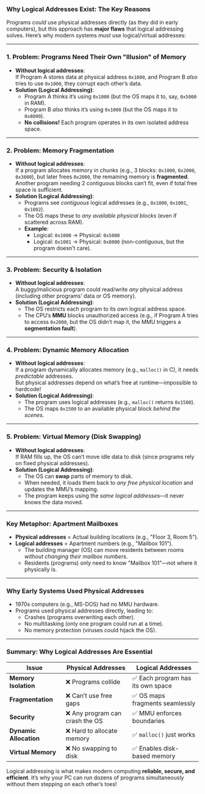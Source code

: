### **Why Logical Addresses Exist: The Key Reasons**

Programs *could* use physical addresses directly (as they did in early computers), but this approach has **major flaws** that logical addressing solves. Here’s why modern systems *must* use logical/virtual addresses:

---

### **1. Problem: Programs Need Their Own "Illusion" of Memory**
- **Without logical addresses**:  
  If Program A stores data at physical address `0x1000`, and Program B *also* tries to use `0x1000`, they corrupt each other’s data.  
- **Solution (Logical Addressing)**:  
  - Program A thinks it’s using `0x1000` (but the OS maps it to, say, `0x5000` in RAM).  
  - Program B *also* thinks it’s using `0x1000` (but the OS maps it to `0x8000`).  
  - **No collisions!** Each program operates in its own isolated address space.

---

### **2. Problem: Memory Fragmentation**
- **Without logical addresses**:  
  If a program allocates memory in chunks (e.g., 3 blocks: `0x1000`, `0x2000`, `0x3000`), but later frees `0x2000`, the remaining memory is **fragmented**.  
  Another program needing 2 contiguous blocks can’t fit, even if total free space is sufficient.  
- **Solution (Logical Addressing)**:  
  - Programs see *contiguous* logical addresses (e.g., `0x1000`, `0x1001`, `0x1002`).  
  - The OS maps these to *any available physical blocks* (even if scattered across RAM).  
  - **Example**:  
    - Logical: `0x1000` → Physical: `0x5000`  
    - Logical: `0x1001` → Physical: `0x8000` (non-contiguous, but the program doesn’t care).  

---

### **3. Problem: Security & Isolation**
- **Without logical addresses**:  
  A buggy/malicious program could read/write *any* physical address (including other programs’ data or OS memory).  
- **Solution (Logical Addressing)**:  
  - The OS restricts each program to its own logical address space.  
  - The CPU’s **MMU** blocks unauthorized access (e.g., if Program A tries to access `0x2000`, but the OS didn’t map it, the MMU triggers a **segmentation fault**).  

---

### **4. Problem: Dynamic Memory Allocation**
- **Without logical addresses**:  
  If a program dynamically allocates memory (e.g., `malloc()` in C), it needs *predictable* addresses.  
  But physical addresses depend on what’s free at runtime—impossible to hardcode!  
- **Solution (Logical Addressing)**:  
  - The program uses logical addresses (e.g., `malloc()` returns `0x1500`).  
  - The OS maps `0x1500` to an available physical block *behind the scenes*.  

---

### **5. Problem: Virtual Memory (Disk Swapping)**
- **Without logical addresses**:  
  If RAM fills up, the OS can’t move idle data to disk (since programs rely on fixed physical addresses).  
- **Solution (Logical Addressing)**:  
  - The OS can **swap** parts of memory to disk.  
  - When needed, it loads them back to *any free physical location* and updates the MMU’s mapping.  
  - The program keeps using the *same logical addresses*—it never knows the data moved.  

---

### **Key Metaphor: Apartment Mailboxes**
- **Physical addresses** = Actual building locations (e.g., "Floor 3, Room 5").  
- **Logical addresses** = Apartment numbers (e.g., "Mailbox 101").  
  - The building manager (OS) can move residents between rooms *without changing their mailbox numbers*.  
  - Residents (programs) only need to know "Mailbox 101"—not where it physically is.  

---

### **Why Early Systems Used Physical Addresses**
- 1970s computers (e.g., MS-DOS) had no MMU hardware.  
- Programs used physical addresses directly, leading to:  
  - Crashes (programs overwriting each other).  
  - No multitasking (only one program could run at a time).  
  - No memory protection (viruses could hijack the OS).  

---

### **Summary: Why Logical Addresses Are Essential**
| **Issue**               | **Physical Addresses** | **Logical Addresses** |
|-------------------------|-----------------------|-----------------------|
| **Memory Isolation**     | ❌ Programs collide   | ✅ Each program has its own space |
| **Fragmentation**        | ❌ Can’t use free gaps | ✅ OS maps fragments seamlessly |
| **Security**            | ❌ Any program can crash the OS | ✅ MMU enforces boundaries |
| **Dynamic Allocation**  | ❌ Hard to allocate memory | ✅ `malloc()` just works |
| **Virtual Memory**      | ❌ No swapping to disk | ✅ Enables disk-based memory |

Logical addressing is what makes modern computing **reliable, secure, and efficient**. It’s why your PC can run dozens of programs simultaneously without them stepping on each other’s toes!
